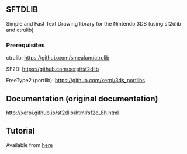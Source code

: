 ## SFTDLIB

Simple and Fast Text Drawing library for the Nintendo 3DS (using sf2dlib and ctrulib)

### Prerequisites

ctrulib: https://github.com/smealum/ctrulib

SF2D: https://github.com/xerpi/sf2dlib

FreeType2 (portlib): https://github.com/xerpi/3ds_portlibs

## Documentation (original documentation)
http://xerpi.github.io/sf2dlib/html/sf2d_8h.html

## Tutorial
Available from [here](https://github.com/vargaviktor/sftdlib/blob/master/Tutorial.MD)
